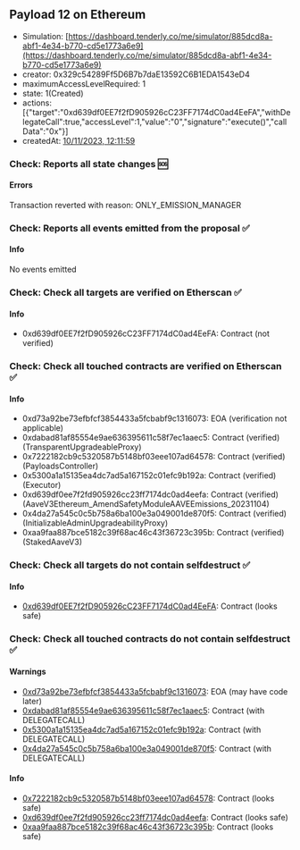 ## Payload 12 on Ethereum

- Simulation: [https://dashboard.tenderly.co/me/simulator/885dcd8a-abf1-4e34-b770-cd5e1773a6e9](https://dashboard.tenderly.co/me/simulator/885dcd8a-abf1-4e34-b770-cd5e1773a6e9)
- creator: 0x329c54289Ff5D6B7b7daE13592C6B1EDA1543eD4
- maximumAccessLevelRequired: 1
- state: 1(Created)
- actions: [{"target":"0xd639df0EE7f2fD905926cC23FF7174dC0ad4EeFA","withDelegateCall":true,"accessLevel":1,"value":"0","signature":"execute()","callData":"0x"}]
- createdAt: [10/11/2023, 12:11:59](https://etherscan.io/tx/0xf2c2369906dade288b0c20869abc4ed34dbcfe1219f49d3f67129dea757e9945)

### Check: Reports all state changes :sos:

#### Errors

Transaction reverted with reason: ONLY_EMISSION_MANAGER

### Check: Reports all events emitted from the proposal :white_check_mark:

#### Info

No events emitted

### Check: Check all targets are verified on Etherscan :white_check_mark:

#### Info

- 0xd639df0EE7f2fD905926cC23FF7174dC0ad4EeFA: Contract (not verified)

### Check: Check all touched contracts are verified on Etherscan :white_check_mark:

#### Info

- 0xd73a92be73efbfcf3854433a5fcbabf9c1316073: EOA (verification not applicable)
- 0xdabad81af85554e9ae636395611c58f7ec1aaec5: Contract (verified) (TransparentUpgradeableProxy)
- 0x7222182cb9c5320587b5148bf03eee107ad64578: Contract (verified) (PayloadsController)
- 0x5300a1a15135ea4dc7ad5a167152c01efc9b192a: Contract (verified) (Executor)
- 0xd639df0ee7f2fd905926cc23ff7174dc0ad4eefa: Contract (verified) (AaveV3Ethereum_AmendSafetyModuleAAVEEmissions_20231104)
- 0x4da27a545c0c5b758a6ba100e3a049001de870f5: Contract (verified) (InitializableAdminUpgradeabilityProxy)
- 0xaa9faa887bce5182c39f68ac46c43f36723c395b: Contract (verified) (StakedAaveV3)

### Check: Check all targets do not contain selfdestruct :white_check_mark:

#### Info

- [0xd639df0EE7f2fD905926cC23FF7174dC0ad4EeFA](https://etherscan.io/address/0xd639df0EE7f2fD905926cC23FF7174dC0ad4EeFA): Contract (looks safe)

### Check: Check all touched contracts do not contain selfdestruct :white_check_mark:

#### Warnings

- [0xd73a92be73efbfcf3854433a5fcbabf9c1316073](https://etherscan.io/address/0xd73a92be73efbfcf3854433a5fcbabf9c1316073): EOA (may have code later)
- [0xdabad81af85554e9ae636395611c58f7ec1aaec5](https://etherscan.io/address/0xdabad81af85554e9ae636395611c58f7ec1aaec5): Contract (with DELEGATECALL)
- [0x5300a1a15135ea4dc7ad5a167152c01efc9b192a](https://etherscan.io/address/0x5300a1a15135ea4dc7ad5a167152c01efc9b192a): Contract (with DELEGATECALL)
- [0x4da27a545c0c5b758a6ba100e3a049001de870f5](https://etherscan.io/address/0x4da27a545c0c5b758a6ba100e3a049001de870f5): Contract (with DELEGATECALL)

#### Info

- [0x7222182cb9c5320587b5148bf03eee107ad64578](https://etherscan.io/address/0x7222182cb9c5320587b5148bf03eee107ad64578): Contract (looks safe)
- [0xd639df0ee7f2fd905926cc23ff7174dc0ad4eefa](https://etherscan.io/address/0xd639df0ee7f2fd905926cc23ff7174dc0ad4eefa): Contract (looks safe)
- [0xaa9faa887bce5182c39f68ac46c43f36723c395b](https://etherscan.io/address/0xaa9faa887bce5182c39f68ac46c43f36723c395b): Contract (looks safe)

